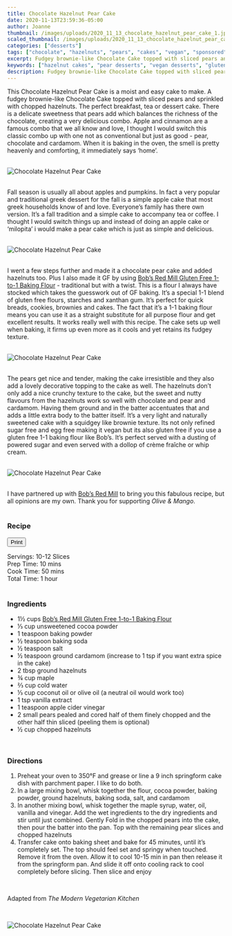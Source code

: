 ```yaml
---
title: Chocolate Hazelnut Pear Cake
date: 2020-11-13T23:59:36-05:00
author: Joanne
thumbnail: /images/uploads/2020_11_13_chocolate_hazelnut_pear_cake_1.jpg
scaled_thumbnail: /images/uploads/2020_11_13_chocolate_hazelnut_pear_cake_0.jpg
categories: ["desserts"]
tags: ["chocolate", "hazelnuts", "pears", "cakes", "vegan", "sponsored"]
excerpt: Fudgey brownie-like Chocolate Cake topped with sliced pears and sprinkled with chopped hazelnuts
keywords: ["hazelnut cakes", "pear desserts", "vegan desserts", "gluten free", "refined sugar free"]
description: Fudgey brownie-like Chocolate Cake topped with sliced pears and sprinkled with chopped hazelnuts
---
```

<span class="blog-text">
 
This Chocolate Hazelnut Pear Cake is a moist and easy cake to make. A fudgey brownie-like Chocolate Cake topped with sliced pears and sprinkled with chopped hazelnuts. The perfect breakfast, tea or dessert cake. There is a delicate sweetness that pears add which balances the richness of the chocolate, creating a very delicious combo. Apple and cinnamon are a famous combo that we all know and love, I thought I would switch this classic combo up with one not as conventional but just as good - pear, chocolate and cardamom.  When it is baking in the oven, the smell is pretty heavenly and comforting, it immediately says ‘home’.
</br>
</br>

![Chocolate Hazelnut Pear Cake](/images/uploads/2020_11_13_chocolate_hazelnut_pear_cake_2.jpg)
</br>
</br>

Fall season is usually all about apples and pumpkins. In fact a very popular and traditional greek dessert for the fall is a simple apple cake that most greek households know of and love. Everyone’s family has there own version. It’s a fall tradition and a simple cake to accompany tea or coffee. I thought I would switch things up and instead of doing an apple cake or ‘milopita’ i would make a pear cake which is just as simple and delicious. 
</br>
</br>

![Chocolate Hazelnut Pear Cake](/images/uploads/2020_11_13_chocolate_hazelnut_pear_cake_3.jpg)
</br>
</br>

I went a few steps further and made it a chocolate pear cake and added hazelnuts too. Plus I also made it GF by using <span class="highlight"><a rel="nofollow" href="https://www.bobsredmill.com/gluten-free-1-to-1-baking-flour.html">Bob’s Red Mill Gluten Free 1-to-1 Baking Flour</a></span> - traditional but with a twist. This is a flour I always have stocked which takes the guesswork out of GF baking. It’s a special 1-1 blend of gluten free flours, starches and xanthan gum. It’s perfect for quick breads, cookies, brownies and cakes.  The fact that it’s a 1-1 baking flour means you can use it as a straight substitute for all purpose flour and get excellent results. It works really well with this recipe. The cake sets up well when baking, it firms up even more as it cools and yet retains its fudgey texture. 
</br>
</br>

![Chocolate Hazelnut Pear Cake](/images/uploads/2020_11_13_chocolate_hazelnut_pear_cake_4.jpg)
</br>
</br>

The pears get nice and tender, making the cake irresistible and they also add a lovely decorative topping to the cake as well. The hazelnuts don’t only add a nice crunchy texture to the cake, but the sweet and nutty flavours from the hazelnuts work so well with chocolate and pear and cardamom. Having them ground and in the batter accentuates that and adds a little extra body to the batter itself. It’s a very light and naturally sweetened cake with a squidgey like brownie texture. Its not only refined sugar free and egg free making it vegan but its also gluten free if you use a gluten free 1-1 baking flour like Bob’s. It’s perfect served with a dusting of powered sugar and even served with a dollop of crème fraîche or whip cream.
</br>
</br>

![Chocolate Hazelnut Pear Cake](/images/uploads/2020_11_13_chocolate_hazelnut_pear_cake_5.jpg)
</br>
</br>

I have partnered up with <span class="highlight"><a rel="nofollow" href="https://www.bobsredmill.com/?utm_source=TheOliveAndMango&utm_medium=influencer&utm_campaign=bobsredmill">Bob’s Red Mill</a></span> to bring you this fabulous recipe, but all opinions are my own. Thank you for supporting _Olive & Mango_.
</br>
</br>
<!--{{< youtube 2U5KL1buARQ >}}
</br>
</br>-->
</span>

### Recipe
<div print_button><form>
<input type="button" value="Print" class="btn__print" onClick="window.print()">
</form></div>

<div>Servings: <span itemprop="recipeYield">10-12 Slices</div>
<div>Prep Time: <meta itemprop="prepTime" content="PT10M">10 mins</div>
<div>Cook Time: <meta itemprop="cookTime" content="PT50M">50 mins</div>
<div>Total Time: 1 hour</div>
</br>

### Ingredients

* <span itemprop="recipeIngredient">1&frac12; cups <span class="highlight"><a rel="nofollow" href="https://www.bobsredmill.com/gluten-free-1-to-1-baking-flour.html">Bob’s Red Mill Gluten Free 1-to-1 Baking Flour</a></span> </span>
* <span itemprop="recipeIngredient">&frac13; cup unsweetened cocoa powder</span>
* <span itemprop="recipeIngredient">1 teaspoon baking powder</span>
* <span itemprop="recipeIngredient">&frac12; teaspoon baking soda</span>
* <span itemprop="recipeIngredient">&frac12; teaspoon salt</span>
* <span itemprop="recipeIngredient">&frac12; teaspoon ground cardamom (increase to 1 tsp if you want extra spice in the cake) </span>
* <span itemprop="recipeIngredient">2 tbsp ground hazelnuts </span>
* <span itemprop="recipeIngredient">&frac34; cup maple </span>
* <span itemprop="recipeIngredient">&frac23; cup cold water</span>
* <span itemprop="recipeIngredient">&frac13; cup coconut oil or olive oil (a neutral oil would work too) </span>
* <span itemprop="recipeIngredient">1 tsp vanilla extract </span>
* <span itemprop="recipeIngredient">1 teaspoon apple cider vinegar</span>
* <span itemprop="recipeIngredient">2 small pears pealed and cored half of them finely chopped and the other half thin sliced (peeling them is optional)</span>
* <span itemprop="recipeIngredient">&frac12; cup chopped hazelnuts </span>
</br>

### Directions

1. Preheat your oven to 350°F and grease or line a 9 inch springform cake dish with parchment paper. I like to do both. 
1. In a large mixing bowl, whisk together the flour, cocoa powder, baking powder, ground hazelnuts, baking soda, salt, and cardamom 
1. In another mixing bowl, whisk together the maple syrup, water, oil, vanilla and vinegar. Add the wet ingredients to the dry ingredients and stir until just combined. Gently Fold in the chopped pears into the cake, then pour the batter into the pan. Top with the remaining pear slices and chopped hazelnuts 
1. Transfer cake onto baking sheet and bake for 45 minutes, until it’s completely set. The top should feel set and springy when touched. Remove it from the oven. Allow it to cool 10-15 min in pan then release it from the springform pan. And slide it off onto cooling rack to cool completely before slicing. Then slice and enjoy 
</br>

Adapted from _The Modern Vegetarian Kitchen_

</br>

![Chocolate Hazelnut Pear Cake](/images/uploads/2020_11_13_chocolate_hazelnut_pear_cake_6.jpg)